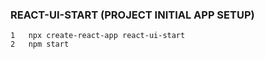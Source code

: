 ### REACT-UI-START (PROJECT INITIAL APP SETUP)

    1   npx create-react-app react-ui-start
    2   npm start